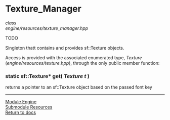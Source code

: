 # Texture_Manager
*class*  
*engine/resources/texture_manager.hpp*

TODO

Singleton thatt contains and provides sf::Texture objects.

Access is provided with the associated enumerated type, *Texture* (*engine/resources/texture.hpp*), through the only public member function:

### static sf::Texture\* get( *Texture t* )
returns a pointer to an sf::Texture object based on the passed font key

---

[Module Engine](../engine.md)  
[Submodule Resources](resources.md)  
[Return to docs](../../docs.md)
